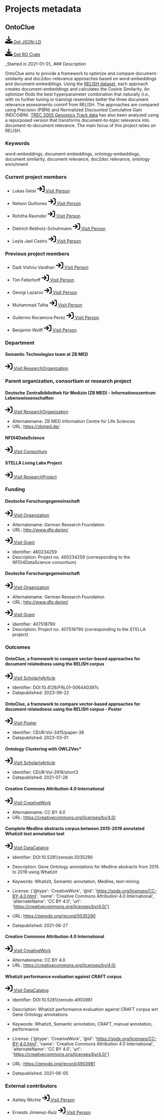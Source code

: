 # Projects metadata

## OntoClue

<p><img src = "/images/get.svg" alt="Get JSON-LD"/><a href="https://raw.githubusercontent.com/zbmed-semtec/zbmed-semtec.github.io/main/metadata\projects\2021_OntoClue.json" target="_blank"> Get JSON-LD</a></p>
<p><img src = "/images/get.svg" alt="Get RO-Crate"/><a href="https://raw.githubusercontent.com/zbmed-semtec/zbmed-semtec.github.io/main/ro-crates/2021_OntoClue/ro-crate-metadata.json" target="_blank"> Get RO Crate</a></p>
_Started in 2021-01-01_
### Description

OntoClue aims to provide a framework to optimize and compare document-similarity and doc2doc-relevance approaches based on word-embeddings and document-embeddings. Using the [RELISH dataset](https://figshare.com/projects/RELISH-DB/60095), each approach creates document-embeddings and calculates the Cosine Similarity. An optimizer finds the best hyperparameter combination that naturally (i.e., with no further tuning or training) resembles better the three document relevance assessments cominf from RELISH. The approaches are compared using Precision (P@N) and Normalized Discounted Cumulative Gain (NDCG@N). [TREC 2005 Genomics Track data](https://trec.nist.gov/data/t14_genomics.html) has also been analyzed using a repurposed version that transforms document-to-topic relevance into document-to-document relevance. The main focus of this project relies on RELISH.
### Keywords

word-embeddings, document-embeddings, ontology-embeddings, document similarity, document relevance, doc2doc relevance, ontology enrichment
### Current project members

- Lukas Geist		<a href="https://orcid.org/0000-0002-2910-7982" target="_blank"><img src = "/images/visit.svg" alt="Visit URL"/> Visit Person</a>

- Nelson Quiñones		<a href="https://orcid.org/0000-0002-5037-0443" target="_blank"><img src = "/images/visit.svg" alt="Visit URL"/> Visit Person</a>

- Rohitha Ravinder		<a href="https://orcid.org/0009-0004-4484-6283" target="_blank"><img src = "/images/visit.svg" alt="Visit URL"/> Visit Person</a>

- Dietrich Rebholz-Schuhmann		<a href="https://orcid.org/0000-0002-1018-0370" target="_blank"><img src = "/images/visit.svg" alt="Visit URL"/> Visit Person</a>

- Leyla Jael Castro		<a href="https://orcid.org/0000-0003-3986-0510" target="_blank"><img src = "/images/visit.svg" alt="Visit URL"/> Visit Person</a>

### Previous project members

- Dadi Vishnu Vardhan		<a href="https://orcid.org/0000-0002-3082-7522" target="_blank"><img src = "/images/visit.svg" alt="Visit URL"/> Visit Person</a>

- Tim Fellerhoff		<a href="https://orcid.org/0000-0002-8725-1317" target="_blank"><img src = "/images/visit.svg" alt="Visit URL"/> Visit Person</a>

- Georgi Lazarov		<a href="https://orcid.org/0000-0002-0762-4305" target="_blank"><img src = "/images/visit.svg" alt="Visit URL"/> Visit Person</a>

- Muhammad Talha		<a href="https://zbmed-semtec.github.io/previous_members/#muhammad-talha" target="_blank"><img src = "/images/visit.svg" alt="Visit URL"/> Visit Person</a>

- Guilermo Rocamora Perez		<a href="https://orcid.org/0000-0002-4795-3648" target="_blank"><img src = "/images/visit.svg" alt="Visit URL"/> Visit Person</a>

- Benjamin Wolff		<a href="https://orcid.org/0000-0001-9345-8958" target="_blank"><img src = "/images/visit.svg" alt="Visit URL"/> Visit Person</a>

### Department

#### Semantic Technologies team at ZB MED

<a href="https://zbmed-semtec.github.io/" target="_blank"><img src = "/images/visit.svg" alt="Visit URL"/> Visit ResearchOrganization</a>

### Parent organization, consortium or research project

#### Deutsche Zentralbibliothek für Medizin (ZB MED) - Informationszentrum Lebenswissenschaften

<a href="https://ror.org/0259fwx54" target="_blank"><img src = "/images/visit.svg" alt="Visit URL"/> Visit ResearchOrganization</a>

- Alternatename: ZB MED Information Centre for Life Sciences
- URL: <a href="https://zbmed.de/" target="_blank">https://zbmed.de/</a>

#### NFDI4DataScience

<a href="https://gepris.dfg.de/gepris/projekt/460234259#project" target="_blank"><img src = "/images/visit.svg" alt="Visit URL"/> Visit Consortium</a>

#### STELLA Living Labs Project

<a href="ttps://gepris.dfg.de/gepris/projekt/407518790#project" target="_blank"><img src = "/images/visit.svg" alt="Visit URL"/> Visit ResearchProject</a>

### Funding

#### Deutsche Forschungsgemeinschaft

<a href="https://ror.org/018mejw64" target="_blank"><img src = "/images/visit.svg" alt="Visit URL"/> Visit Organization</a>

- Alternatename: German Research Foundation
- URL: <a href="http://www.dfg.de/en/" target="_blank">http://www.dfg.de/en/</a>

<a href="https://gepris.dfg.de/gepris/projekt/460234259" target="_blank"><img src = "/images/visit.svg" alt="Visit URL"/> Visit Grant</a>

- Identifier: 460234259
- Description: Project no. 460234259 (corresponding to the NFDI4DataScience consortium)
#### Deutsche Forschungsgemeinschaft

<a href="https://ror.org/018mejw64" target="_blank"><img src = "/images/visit.svg" alt="Visit URL"/> Visit Organization</a>

- Alternatename: German Research Foundation
- URL: <a href="http://www.dfg.de/en/" target="_blank">http://www.dfg.de/en/</a>

<a href="https://gepris.dfg.de/gepris/projekt/407518790" target="_blank"><img src = "/images/visit.svg" alt="Visit URL"/> Visit Grant</a>

- Identifier: 407518790
- Description: Project no. 407518790 (corresponding to the STELLA project)
### Outcomes

#### OntoClue, a framework to compare vector-based approaches for document relatedness using the RELISH corpus

<a href="https://doi.org/10.4126/FRL01-006440397" target="_blank"><img src = "/images/visit.svg" alt="Visit URL"/> Visit ScholarlyArticle</a>

- Identifier: DOI:10.4126/FRL01-006440397s
- Datepublished: 2023-06-22
#### OntoClue, a framework to compare vector-based approaches for document relatedness using the RELISH corpus - Poster

<a href="https://ceur-ws.org/Vol-3415/paper-38.pdf" target="_blank"><img src = "/images/visit.svg" alt="Visit URL"/> Visit Poster</a>

- Identifier: CEUR:Vol-3415/paper-38
- Datepublished: 2023-03-01
#### Ontology Clustering with OWL2Vec*

<a href="https://ceur-ws.org/Vol-2918/short3.pdf" target="_blank"><img src = "/images/visit.svg" alt="Visit URL"/> Visit ScholarlyArticle</a>

- Identifier: CEUR:Vol-2918/short3
- Datepublished: 2021-07-28
#### Creative Commons Attribution 4.0 International

<a href="https://spdx.org/licenses/CC-BY-4.0.html" target="_blank"><img src = "/images/visit.svg" alt="Visit URL"/> Visit CreativeWork</a>

- Alternatename: CC BY 4.0
- URL: <a href="https://creativecommons.org/licenses/by/4.0/" target="_blank">https://creativecommons.org/licenses/by/4.0/</a>

#### Complete Medline abstracts corpus between 2015-2019 annotated Whatizit text annotation tool

<a href="https://doi.org/10.5281/zenodo.5035290" target="_blank"><img src = "/images/visit.svg" alt="Visit URL"/> Visit DataCatalog</a>

- Identifier: DOI:10.5281/zenodo.5035290
- Description: Gene Ontology annotations for Medline abstracts from 2015 to 2019 using Whatizit
- Keywords: Whatizit, Semantic annotation, Medline, text-mining
- License: {'@type': 'CreativeWork', '@id': 'https://spdx.org/licenses/CC-BY-4.0.html', 'name': 'Creative Commons Attribution 4.0 International', 'alternateName': 'CC BY 4.0', 'url': 'https://creativecommons.org/licenses/by/4.0/'}
- URL: <a href="https://zenodo.org/record/5035290" target="_blank">https://zenodo.org/record/5035290</a>

- Datepublished: 2021-06-27
#### Creative Commons Attribution 4.0 International

<a href="https://spdx.org/licenses/CC-BY-4.0.html" target="_blank"><img src = "/images/visit.svg" alt="Visit URL"/> Visit CreativeWork</a>

- Alternatename: CC BY 4.0
- URL: <a href="https://creativecommons.org/licenses/by/4.0/" target="_blank">https://creativecommons.org/licenses/by/4.0/</a>

#### Whatizit performance evaluation against CRAFT corpus

<a href="https://doi.org/10.5281/zenodo.4903981" target="_blank"><img src = "/images/visit.svg" alt="Visit URL"/> Visit DataCatalog</a>

- Identifier: DOI:10.5281/zenodo.4903981
- Description: Whatizit performance evaluation against CRAFT corpus wrt Gene Ontology annotations
- Keywords: Whatizit, Semantic annotation, CRAFT, manual annotation, performance
- License: {'@type': 'CreativeWork', '@id': 'https://spdx.org/licenses/CC-BY-4.0.html', 'name': 'Creative Commons Attribution 4.0 International', 'alternateName': 'CC BY 4.0', 'url': 'https://creativecommons.org/licenses/by/4.0/'}
- URL: <a href="https://zenodo.org/record/4903981" target="_blank">https://zenodo.org/record/4903981</a>

- Datepublished: 2021-06-05
### External contributors

- Ashley Ritchie		<a href="https://zbmed-semtec.github.io/previous_members/#ashley-ritchie" target="_blank"><img src = "/images/visit.svg" alt="Visit URL"/> Visit Person</a>

- Ernesto Jimenez-Ruiz		<a href="https://orcid.org/0000-0002-9083-4599" target="_blank"><img src = "/images/visit.svg" alt="Visit URL"/> Visit Person</a>



<script type="application/ld+json">
{
  "@context": "https://schema.org/",
  "@id": "https://zbmed-semtec.github.io/projects/2021_OntoClue",
  "@type": "ResearchProject",
  "name": "OntoClue",
  "foundingDate": "2021-01-01",
  "description": "OntoClue aims to provide a framework to optimize and compare document-similarity and doc2doc-relevance approaches based on word-embeddings and document-embeddings. Using the [RELISH dataset](https://figshare.com/projects/RELISH-DB/60095), each approach creates document-embeddings and calculates the Cosine Similarity. An optimizer finds the best hyperparameter combination that naturally (i.e., with no further tuning or training) resembles better the three document relevance assessments cominf from RELISH. The approaches are compared using Precision (P@N) and Normalized Discounted Cumulative Gain (NDCG@N). [TREC 2005 Genomics Track data](https://trec.nist.gov/data/t14_genomics.html) has also been analyzed using a repurposed version that transforms document-to-topic relevance into document-to-document relevance. The main focus of this project relies on RELISH.",
  "keywords": "word-embeddings, document-embeddings, ontology-embeddings, document similarity, document relevance, doc2doc relevance, ontology enrichment",
  "employee": [
    {
      "@type": "Person",
      "@id": "https://orcid.org/0000-0002-2910-7982",
      "givenName": "Lukas",
      "familyName": "Geist"
    },
    {
      "@type": "Person",
      "@id": "https://orcid.org/0000-0002-5037-0443",
      "givenName": "Nelson",
      "familyName": "Qui\u00f1ones"
    },
    {
      "@type": "Person",
      "@id": "https://orcid.org/0009-0004-4484-6283",
      "givenName": "Rohitha",
      "familyName": "Ravinder"
    },
    {
      "@type": "Person",
      "@id": "https://orcid.org/0000-0002-1018-0370",
      "givenName": "Dietrich",
      "familyName": "Rebholz-Schuhmann"
    },
    {
      "@type": "Person",
      "@id": "https://orcid.org/0000-0003-3986-0510",
      "givenName": "Leyla Jael",
      "familyName": "Castro"
    }
  ],
  "alumni": [
    {
      "@type": "Person",
      "@id": "https://orcid.org/0000-0002-3082-7522",
      "givenName": "Dadi",
      "familyName": "Vishnu Vardhan"
    },
    {
      "@type": "Person",
      "@id": "https://orcid.org/0000-0002-8725-1317",
      "givenName": "Tim",
      "familyName": "Fellerhoff"
    },
    {
      "@type": "Person",
      "@id": "https://orcid.org/0000-0002-0762-4305",
      "givenName": "Georgi",
      "familyName": "Lazarov"
    },
    {
      "@type": "Person",
      "@id": "https://zbmed-semtec.github.io/previous_members/#muhammad-talha",
      "givenName": "Muhammad",
      "familyName": "Talha"
    },
    {
      "@type": "Person",
      "@id": "https://orcid.org/0000-0002-4795-3648",
      "givenName": "Guilermo",
      "familyName": "Rocamora Perez"
    },
    {
      "@type": "Person",
      "@id": "https://orcid.org/0000-0001-9345-8958",
      "givenName": "Benjamin",
      "familyName": "Wolff"
    }
  ],
  "department": {
    "@type": "ResearchOrganization",
    "@id": "https://zbmed-semtec.github.io/",
    "name": "Semantic Technologies team at ZB MED"
  },
  "parentOrganization": [
    {
      "@type": "ResearchOrganization",
      "@id": "https://ror.org/0259fwx54",
      "name": "Deutsche Zentralbibliothek f\u00fcr Medizin (ZB MED) - Informationszentrum Lebenswissenschaften",
      "alternateName": "ZB MED Information Centre for Life Sciences",
      "url": "https://zbmed.de/"
    },
    {
      "@type": "Consortium",
      "@id": "https://gepris.dfg.de/gepris/projekt/460234259#project",
      "name": "NFDI4DataScience"
    },
    {
      "@type": "ResearchProject",
      "@id": "ttps://gepris.dfg.de/gepris/projekt/407518790#project",
      "name": "STELLA Living Labs Project"
    }
  ],
  "funding": [
    {
      "@type": "Grant",
      "@id": "https://gepris.dfg.de/gepris/projekt/460234259",
      "funder": {
        "@type": "Organization",
        "@id": "https://ror.org/018mejw64",
        "name": "Deutsche Forschungsgemeinschaft",
        "alternateName": "German Research Foundation",
        "url": "http://www.dfg.de/en/"
      },
      "identifier": "460234259",
      "description": "Project no. 460234259 (corresponding to the NFDI4DataScience consortium)"
    },
    {
      "@type": "Grant",
      "@id": "https://gepris.dfg.de/gepris/projekt/407518790",
      "funder": {
        "@type": "Organization",
        "@id": "https://ror.org/018mejw64",
        "name": "Deutsche Forschungsgemeinschaft",
        "alternateName": "German Research Foundation",
        "url": "http://www.dfg.de/en/"
      },
      "identifier": "407518790",
      "description": "Project no. 407518790 (corresponding to the STELLA project)"
    }
  ],
  "knowsAbout": [
    {
      "@type": "ScholarlyArticle",
      "@id": "https://doi.org/10.4126/FRL01-006440397",
      "http://purl.org/dc/terms/conformsTo": "https://bioschemas.org/profiles/ScholarlyArticle/0.3-DRAFT",
      "identifier": "DOI:10.4126/FRL01-006440397s",
      "name": "OntoClue, a framework to compare vector-based approaches for document relatedness using the RELISH corpus",
      "datePublished": "2023-06-22"
    },
    {
      "@type": "Poster",
      "@id": "https://ceur-ws.org/Vol-3415/paper-38.pdf",
      "identifier": "CEUR:Vol-3415/paper-38",
      "name": "OntoClue, a framework to compare vector-based approaches for document relatedness using the RELISH corpus - Poster",
      "datePublished": "2023-03-01"
    },
    {
      "@type": "ScholarlyArticle",
      "@id": "https://ceur-ws.org/Vol-2918/short3.pdf",
      "http://purl.org/dc/terms/conformsTo": "https://bioschemas.org/profiles/ScholarlyArticle/0.3-DRAFT",
      "identifier": "CEUR:Vol-2918/short3",
      "name": "Ontology Clustering with OWL2Vec*",
      "datePublished": "2021-07-28"
    },
    {
      "@type": "DataCatalog",
      "@id": "https://doi.org/10.5281/zenodo.5035290",
      "http://purl.org/dc/terms/conformsTo": "https://bioschemas.org/profiles/DataCatalog/0.4-DRAFT",
      "identifier": "DOI:10.5281/zenodo.5035290",
      "name": "Complete Medline abstracts corpus between 2015-2019 annotated Whatizit text annotation tool",
      "description": "Gene Ontology annotations for Medline abstracts from 2015 to 2019 using Whatizit",
      "keywords": "Whatizit, Semantic annotation, Medline, text-mining",
      "license": {
        "@type": "CreativeWork",
        "@id": "https://spdx.org/licenses/CC-BY-4.0.html",
        "name": "Creative Commons Attribution 4.0 International",
        "alternateName": "CC BY 4.0",
        "url": "https://creativecommons.org/licenses/by/4.0/"
      },
      "url": "https://zenodo.org/record/5035290",
      "datePublished": "2021-06-27"
    },
    {
      "@type": "DataCatalog",
      "@id": "https://doi.org/10.5281/zenodo.4903981",
      "http://purl.org/dc/terms/conformsTo": "https://bioschemas.org/profiles/DataCatalog/0.4-DRAFT",
      "identifier": "DOI:10.5281/zenodo.4903981",
      "name": "Whatizit performance evaluation against CRAFT corpus",
      "description": "Whatizit performance evaluation against CRAFT corpus wrt Gene Ontology annotations",
      "keywords": "Whatizit, Semantic annotation, CRAFT, manual annotation, performance",
      "license": {
        "@type": "CreativeWork",
        "@id": "https://spdx.org/licenses/CC-BY-4.0.html",
        "name": "Creative Commons Attribution 4.0 International",
        "alternateName": "CC BY 4.0",
        "url": "https://creativecommons.org/licenses/by/4.0/"
      },
      "url": "https://zenodo.org/record/4903981",
      "datePublished": "2021-06-05"
    }
  ],
  "member": [
    {
      "@type": "Person",
      "@id": "https://zbmed-semtec.github.io/previous_members/#ashley-ritchie",
      "givenName": "Ashley",
      "familyName": "Ritchie"
    },
    {
      "@type": "Person",
      "@id": "https://orcid.org/0000-0002-9083-4599",
      "givenName": "Ernesto",
      "familyName": "Jimenez-Ruiz"
    }
  ]
}
</script>

